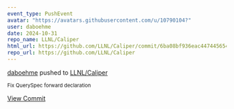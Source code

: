 ```yaml
---
event_type: PushEvent
avatar: "https://avatars.githubusercontent.com/u/10790104?"
user: daboehme
date: 2024-10-31
repo_name: LLNL/Caliper
html_url: https://github.com/LLNL/Caliper/commit/6ba08bf936eac4474456546882eaf388dd0ec081
repo_url: https://github.com/LLNL/Caliper
---
```


<a href='https://github.com/daboehme' target='_blank'>daboehme</a> pushed to <a href='https://github.com/LLNL/Caliper' target='_blank'>LLNL/Caliper</a>

<small>Fix QuerySpec forward declaration</small>

<a href='https://github.com/LLNL/Caliper/commit/6ba08bf936eac4474456546882eaf388dd0ec081' target='_blank'>View Commit</a>